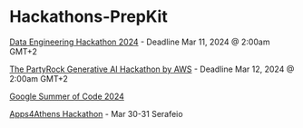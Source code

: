 # Hackathons-PrepKit

[Data Engineering Hackathon 2024](https://hack2skill.com/hack/informatica-deh-2024) - Deadline Mar 11, 2024 @ 2:00am GMT+2

[The PartyRock Generative AI Hackathon by AWS](https://awspartyrockhackathon.devpost.com/) - Deadline Mar 12, 2024 @ 2:00am GMT+2 

[Google Summer of Code 2024](https://ellak.gr/wiki/index.php?title=Google_Summer_of_Code_2024_proposed_ideas)

[Apps4Athens Hackathon](https://apps4athens.gr/apply/) - Mar 30-31 Serafeio
